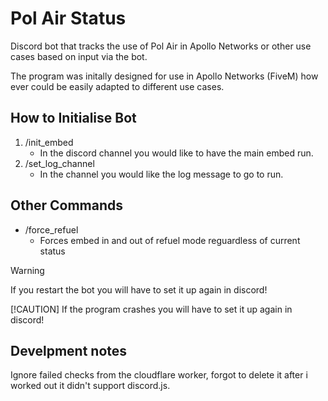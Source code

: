 # Pol Air Status
 Discord bot that tracks the use of Pol Air in Apollo Networks or other use cases based on input via the bot.

 The program was initally designed for use in Apollo Networks (FiveM) how ever could be easily adapted to different use cases.

## How to Initialise Bot
 1. /init_embed
    - In the discord channel you would like to have the main embed run.
 3. /set_log_channel
    - In the channel you would like the log message to go to run.

## Other Commands
 - /force_refuel
   - Forces embed in and out of refuel mode reguardless of current status

> [!WARNING]
> If you restart the bot you will have to set it up again in discord!
>
> [!CAUTION]
> If the program crashes you will have to set it up again in discord!

## Develpment notes
 Ignore failed checks from the cloudflare worker, forgot to delete it after i worked out it didn't support discord.js.
